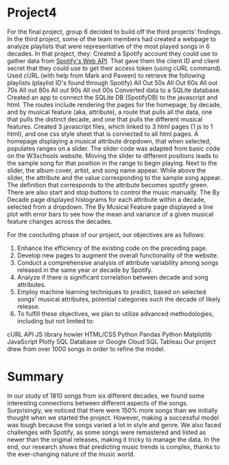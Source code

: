 # Project4
For the final project, group 6 decided to build off the third projects’ findings. In the third project, some of the team members had created a webpage to analyze playlists that were representative of the most played songs in 6 decades. In that project, they:
Created a Spotify account they could use to gather data from [Spotify's Web API](https://developer.spotify.com/documentation/web-api). That gave them the client ID and client secret that they could use to get their access token (using cURL command).
Used cURL (with help from Mark and Paveen) to retrieve the following playlists (playlist ID's found through Spotify)
All Out 50s
All Out 60s
All out 70s
All out 80s
All out 90s
All out 00s
Converted data to a SQLite database.
Created an app to connect the SQLite DB (SpotifyDB) to the javascript and html. The routes include rendering the pages for the homepage, by decade, and by musical feature (aka, attribute), a route that pulls all the data, one that pulls the distinct decade, and one that pulls the different musical features.
Created 3 javascript files, which linked to 3 html pages (1 js to 1 html), and one css style sheet that is connected to all html pages.
A homepage displaying a musical attribute dropdown, that when selected, populates ranges on a slider. The slider code was adapted from basic code on the W3schools website. Moving the slider to different positions leads to the sample song for that position in the range to begin playing. Next to the slider, the album cover, artist, and song name appear. While above the slider, the attribute and the value corresponding to the sample song appear. The definition that corresponds to the attribute becomes spotify green. There are also start and stop buttons to control the music manually.
The By Decade page displayed histograms for each attribute within a decade, selected from a dropdown.
The By Musical Feature page displayed a line plot with error bars to see how the mean and variance of a given musical feature changes across the decades.
 

For the concluding phase of our project, our objectives are as follows:

1. Enhance the efficiency of the existing code on the preceding page.
2. Develop new pages to augment the overall functionality of the website.
3. Conduct a comprehensive analysis of attribute variability among songs released in the same year or decade by Spotify.
4. Analyze if there is significant correlation between decade and song attributes.
5. Employ machine learning techniques to predict, based on selected songs' musical attributes, potential categories such the decade of likely release.
6. To fulfill these objectives, we plan to utilize advanced methodologies, including but not limited to:

cURL API
JS library howler
HTML/CSS
Python Pandas
Python Matplotlib
JavaScript Plotly
SQL Database or Google Cloud SQL
Tableau
Our project drew from over 1000 songs in order to refine the model. 

# Summary
In our study of 1810 songs from six different decades, we found some interesting connections between different aspects of the songs. Surprisingly, we noticed that there were 150% more songs than we initially thought when we started the project. However, making a successful model was tough because the songs varied a lot in style and genre. We also faced challenges with Spotify, as some songs were remastered and listed as newer than the original releases, making it tricky to manage the data. In the end, our research shows that predicting music trends is complex, thanks to the ever-changing nature of the music world.





